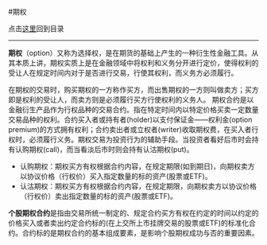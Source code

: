 #期权

点击[这里](http://www.xumenger.com/finance-knowledge-20160203/)回到目录

---

**期权**（option）又称为选择权，是在期货的基础上产生的一种衍生性金融工具。从其本质上讲，期权实质上是在金融领域中将权利和义务分开进行定价，使得权利的受让人在规定时间内对于是否进行交易，行使其权利，而义务方必须履行。

在期权的交易时，购买期权的一方称作买方，而出售期权的一方则叫做卖方；买方即是权利的受让人，而卖方则是必须履行买方行使权利的义务人。
期权合约是以金融衍生产品作为行权品种的交易合约。指在特定时间内以特定价格买卖一定数量交易品种的权利。合约买入者或持有者(holder)以支付保证金——权利金(option premium)的方式拥有权利；合约卖出者或立权者(writer)收取期权费，在买入者行权时，必须履行义务。期权交易为投资行为的辅助手段。当投资者看好后市时会持有认购期权(call)，而当看淡后市时则会持有认沽期权(put)。

* 认购期权：期权买方有权根据合约内容，在规定期限(如到期日)，向期权卖方以协议价格（行权价）买入指定数量的标的资产(股票或ETF)。
* 认沽期权：期权买方有权根据合约内容，在规定期限，向期权卖方以协议价格（行权价）卖出指定数量的标的资产(股票或ETF)。

**个股期权合约**是指由交易所统一制定的、规定合约买方有权在约定的时间以约定的价格买入或者卖出约定合约标的(在上交所上市挂牌交易的股票或ETF)的标准化合约。合约标的是期权合约的基本组成要素，是影响个股期权成功与否的重要因素。
